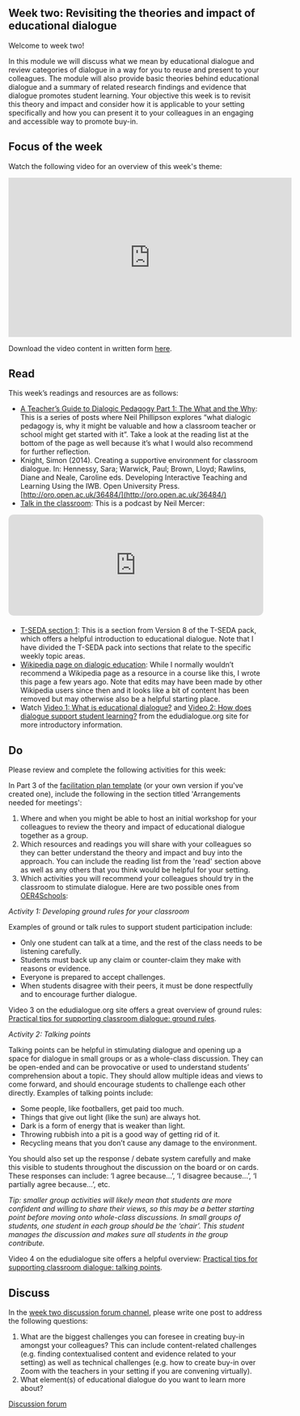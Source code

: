 ## Week two: Revisiting the theories and impact of educational dialogue



Welcome to week two!

In this module we will discuss what we mean by educational dialogue and review categories of dialogue in a way for you to reuse and present to your colleagues. The module will also provide basic theories behind educational dialogue and a summary of related research findings and evidence that dialogue promotes student learning. Your objective this week is to revisit this theory and impact and consider how it is applicable to your setting specifically and how you can present it to your colleagues in an engaging and accessible way to promote buy-in.



## Focus of the week

Watch the following video for an overview of this week's theme:

<iframe width="560" height="315" src="https://www.youtube.com/embed/j-QqpQFWqOc" title="YouTube video player" frameborder="0" allow="accelerometer; autoplay; clipboard-write; encrypted-media; gyroscope; picture-in-picture" allowfullscreen></iframe>

Download the video content in written form [here](https://mbrugha.github.io/course-in-a-box/img/Wk2_video_content.pdf).



## Read

This week’s readings and resources are as follows:
* [A Teacher’s Guide to Dialogic Pedagogy Part 1: The What and the Why](http://21stcenturylearners.org.uk/?p=1337): This is a series of posts where Neil Phillipson explores “what dialogic pedagogy is, why it might be valuable and how a classroom teacher or school might get started with it”. Take a look at the reading list at the bottom of the page as well because it’s what I would also recommend for further reflection.
* Knight, Simon (2014). Creating a supportive environment for classroom dialogue. In: Hennessy, Sara; Warwick, Paul; Brown, Lloyd; Rawlins, Diane and Neale, Caroline eds. Developing Interactive Teaching and Learning Using the IWB. Open University Press. [http://oro.open.ac.uk/36484/](http://oro.open.ac.uk/36484/)
* [Talk in the classroom](https://player.captivate.fm/episode/492260c3-952b-4740-bacd-db94a28f1e54): This is a podcast by Neil Mercer:

<div style="width: 100%; height: 200px; margin-bottom: 20px; border-radius: 10px; overflow:hidden;"><iframe style="width: 100%; height: 200px;" frameborder="no" scrolling="no" seamless src="https://player.captivate.fm/episode/492260c3-952b-4740-bacd-db94a28f1e54"></iframe></div>

* [T-SEDA section 1](https://mbrugha.github.io/course-in-a-box/img/TSEDA_wk2_resources.pdf): This is a section from Version 8 of the T-SEDA pack, which offers a helpful introduction to educational dialogue. Note that I have divided the T-SEDA pack into sections that relate to the specific weekly topic areas.
* [Wikipedia page on dialogic education](https://en.wikipedia.org/wiki/Dialogic_education): While I normally wouldn’t recommend a Wikipedia page as a resource in a course like this, I wrote this page a few years ago. Note that edits may have been made by other Wikipedia users since then and it looks like a bit of content has been removed but may otherwise also be a helpful starting place.
* Watch [Video 1: What is educational dialogue?](https://www.edudialogue.org/resources/introductory-video-series/collection-1/#video1) and [Video 2: How does dialogue support student learning?](https://www.edudialogue.org/resources/introductory-video-series/collection-1/#video2) from the edudialogue.org site for more introductory information.



## Do

Please review and complete the following activities for this week:

In Part 3 of the [facilitation plan template](https://mbrugha.github.io/course-in-a-box/img/Facilitation_plan_template.docx) (or your own version if you've created one), include the following in the section titled 'Arrangements needed for meetings':
1. Where and when you might be able to host an initial workshop for your colleagues to review the theory and impact of educational dialogue together as a group.
2. Which resources and readings you will share with your colleagues so they can better understand the theory and impact and buy into the approach. You can include the reading list from the 'read' section above as well as any others that you think would be helpful for your setting.
3. Which activities you will recommend your colleagues should try in the classroom to stimulate dialogue. Here are two possible ones from [OER4Schools](http://oer.educ.cam.ac.uk/wiki/OER4Schools):

*Activity 1: Developing ground rules for your classroom*

Examples of ground or talk rules to support student participation include:
* Only one student can talk at a time, and the rest of the class needs to be listening carefully.
* Students must back up any claim or counter-claim they make with reasons or evidence.
* Everyone is prepared to accept challenges.
* When students disagree with their peers, it must be done respectfully and to encourage further dialogue.

Video 3 on the edudialogue.org site offers a great overview of ground rules: [Practical tips for supporting classroom dialogue: ground rules](https://www.edudialogue.org/resources/introductory-video-series/collection-1/#video3).

*Activity 2: Talking points*

Talking points can be helpful in stimulating dialogue and opening up a space for dialogue in small groups or as a whole-class discussion. They can be open-ended and can be provocative or used to understand students’ comprehension about a topic. They should allow multiple ideas and views to come forward, and should encourage students to challenge each other directly. Examples of talking points include:

* Some people, like footballers, get paid too much.
* Things that give out light (like the sun) are always hot.
* Dark is a form of energy that is weaker than light.
* Throwing rubbish into a pit is a good way of getting rid of it.
* Recycling means that you don’t cause any damage to the environment.

You should also set up the response / debate system carefully and make this visible to students throughout the discussion on the board or on cards. These responses can include: ‘I agree because…’, ‘I disagree because…’, ‘I partially agree because…’, etc.

_Tip: smaller group activities will likely mean that students are more confident and willing to share their views, so this may be a better starting point before moving onto whole-class discussions. In small groups of students, one student in each group should be the ‘chair’. This student manages the discussion and makes sure all students in the group contribute._

Video 4 on the edudialogue site offers a helpful overview: [Practical tips for supporting classroom dialogue: talking points](https://www.edudialogue.org/resources/introductory-video-series/collection-1/#video4).



## Discuss

In the [week two discussion forum channel](https://www.edudialogue.org/forum/facilitation-selfpaced/week-two-revisiting-theories-and-impact/), please write one post to address the following questions:
1. What are the biggest challenges you can foresee in creating buy-in amongst your colleagues? This can include content-related challenges (e.g. finding contextualised content and evidence related to your setting) as well as technical challenges (e.g. how to create buy-in over Zoom with the teachers in your setting if you are convening virtually).
2. What element(s) of educational dialogue do you want to learn more about?

<a class="btn btn-primary" href="https://www.edudialogue.org/forum/facilitation-selfpaced/"><i class="fa fa-home"></i> Discussion forum</a>

